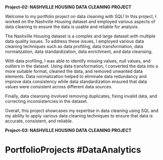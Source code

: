**Project-02: NASHVILLE HOUSING DATA CLEANING PROJECT**

Welcome to my portfolio project on data cleaning with SQL! In this project, I worked on the Nashville Housing dataset and employed various aspects of data cleaning to ensure the data is usable and reliable for analysis.

The Nashville Housing dataset is a complex and large dataset with multiple data quality issues. To address these issues, I employed various data cleaning techniques such as data profiling, data transformation, data normalization, data standardization, data enrichment, and data cleansing.

With data profiling, I was able to identify missing values, null values, and outliers in the dataset. Using data transformation, I converted the data into a more suitable format, cleaned the data, and removed unwanted data elements. Data normalization helped to eliminate data redundancy and improve data consistency while data standardization ensured that data values were consistent across different data sources.

Finally, data cleansing involved removing duplicates, fixing invalid data, and correcting inconsistencies in the dataset.

Overall, this project showcases my expertise in data cleaning using SQL and my ability to apply various data cleaning techniques to ensure that data is accurate, consistent, and reliable. 

**Project-03: NASHVILLE HOUSING DATA CLEANING PROJECT**












# PortfolioProjects #DataAnalytics
